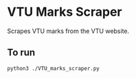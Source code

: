 # VTU Marks Scraper

Scrapes VTU marks from the VTU website.

## To run
```bash
python3 ./VTU_marks_scraper.py
```